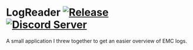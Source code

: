 # LogReader [![Release](https://img.shields.io/github/release/KarlofDuty/LogReader.svg)](https://github.com/KarlOfDuty/LogReader/releases) [![Discord Server](https://img.shields.io/discord/430468637183442945.svg?label=discord)](https://discord.gg/C5qMvkj)
A small application I threw together to get an easier overview of EMC logs.
